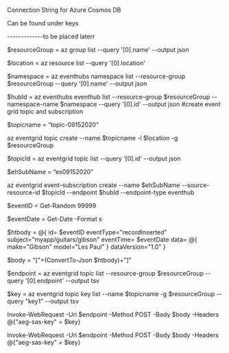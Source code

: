 Connection String for Azure Cosmos DB

Can be found under keys




-------------to be placed laterr

$resourceGroup = az group list --query '[0].name' --output json
 
 $location = az resource list --query '[0].location'
 
 $namespace = az eventhubs namespace list --resource-group $resourceGroup --query '[0].name' --output json 
 
 $hubId = az eventhubs eventhub list --resource-group $resourceGroup --namespace-name $namespace --query '[0].id' --output json
#create event grid topic and subscription

$topicname = “topic-09152020”

az eventgrid topic create --name $topicname -l $location -g $resourceGroup

$topicId = az eventgrid topic list --query ‘[0].id’ --output json

$ehSubName = “es09152020”

az eventgrid event-subscription create --name $ehSubName --source-resource-id $topicId --endpoint $hubId --endpoint-type eventhub

$eventID = Get-Random 99999

$eventDate = Get-Date -Format s

$htbody = @{
 id= $eventID
 eventType="recordInserted"
 subject="myapp/guitars/gibson"
 eventTime= $eventDate
 data= @{
 make="Gibson"
 model="Les Paul"
 }
 dataVersion="1.0"
}

$body = "["+(ConvertTo-Json $htbody)+"]"

$endpoint = az eventgrid topic list --resource-group $resourceGroup --query '[0].endpoint' --output tsv

$key = az eventgrid topic key list --name $topicname -g $resourceGroup --query "key1" --output tsv

Invoke-WebRequest -Uri $endpoint -Method POST -Body $body -Headers @{"aeg-sas-key" = $key}

Invoke-WebRequest -Uri $endpoint -Method POST -Body $body -Headers @{"aeg-sas-key" = $key}
